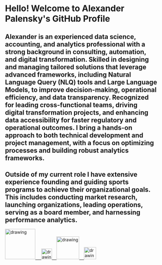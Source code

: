 # Hello! Welcome to Alexander Palensky's GitHub Profile

## Alexander is an experienced data science, accounting, and analytics professional with a strong background in consulting, automation, and digital transformation. Skilled in designing and managing tailored solutions that leverage advanced frameworks, including Natural Language Query (NLQ) tools and Large Language Models, to improve decision-making, operational efficiency, and data transparency. Recognized for leading cross-functional teams, driving digital transformation projects, and enhancing data accessibility for faster regulatory and operational outcomes. I bring a hands-on approach to both technical development and project management, with a focus on optimizing processes and building robust analytics frameworks.

## Outside of my current role I have extensive experience founding and guiding sports programs to achieve their organizational goals. This includes conducting market research, launching organizations, leading operations, serving as a board member, and harnessing performance analytics.

<a href="https://www.linkedin.com/in/alexanderpalensky/"><img src="https://res.cloudinary.com/importdata/image/upload/v1595012354/linkedin_t9qiwy.png" alt="drawing" width="100"/> &nbsp;&nbsp;&nbsp;&nbsp;<a href="https://medium.com/@apalensky"><img src="https://res.cloudinary.com/importdata/image/upload/v1595012354/medium_mono_hoz0z5.png" alt="drawing" width="35"/>&nbsp;&nbsp;&nbsp;&nbsp;<a href="https://www.kaggle.com/apalensky"><img src="https://res.cloudinary.com/importdata/image/upload/v1595012924/kaggle_ksaktb.png" alt="drawing" width="75"/>&nbsp;&nbsp;&nbsp;&nbsp;<a href="https://twitter.com/AlPalensky"><img src="https://res.cloudinary.com/importdata/image/upload/v1595012924/Twitter_Logo_Blue_gbtagu.png" alt="drawing" width="40"/>

<!--
**apalensky/apalensky** is a ✨ _special_ ✨ repository because its `README.md` (this file) appears on your GitHub profile.

Here are some ideas to get you started:

- 🔭 I’m currently working on ...
- 🌱 I’m currently learning ...
- 👯 I’m looking to collaborate on ...
- 🤔 I’m looking for help with ...
- 💬 Ask me about ...
- 📫 How to reach me: ...
- 😄 Pronouns: ...
- ⚡ Fun fact: ...
-->
